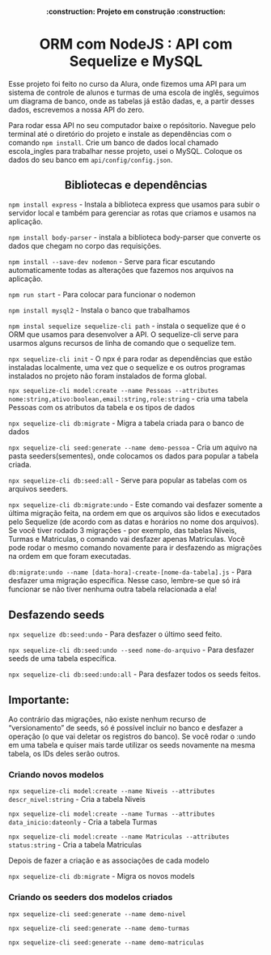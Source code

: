 <h4 align="center"> 
    :construction:  Projeto em construção  :construction:
</h4>

<h1 align="center"> ORM com NodeJS : API com Sequelize e MySQL </h1>

Esse projeto foi feito no curso da Alura, onde fizemos uma API para um sistema de controle de alunos e turmas de uma escola de inglês, seguimos um diagrama de banco, onde as tabelas já estão dadas, e, a partir desses dados, escrevemos a nossa API do zero.

Para rodar essa API no seu computador baixe o repósitorio. Navegue pelo terminal até o diretório do projeto e instale as dependências com o comando ```npm install```.
Crie um banco de dados local chamado escola_ingles para trabalhar nesse projeto, usei o MySQL. Coloque os dados do seu banco em  ```api/config/config.json```.

<h2 align="center"> Bibliotecas e dependências </h2>

 ```npm install express``` - Instala a biblioteca express que usamos para subir o servidor local e também para gerenciar as rotas que criamos e usamos na aplicação.

 ```npm install body-parser``` - instala a biblioteca body-parser que converte os dados que chegam no corpo das requisições.

 ```npm install --save-dev nodemon``` - Serve para ficar escutando automaticamente todas as alterações que fazemos nos arquivos na aplicação.

 ```npm run start``` - Para colocar para funcionar o nodemon

 ```npm install mysql2``` - Instala o banco que trabalhamos

 ```npm instal sequelize sequelize-cli path``` - instala o sequelize que é o ORM que usamos para desenvolver a API. O sequelize-cli serve para usarmos alguns recursos de linha de comando que o sequelize tem.

 ```npx sequelize-cli init``` - O npx é para rodar as dependências que estão instaladas localmente, uma vez que o sequelize e os outros programas instalados no projeto não foram instalados de forma global.

 ```npx sequelize-cli model:create --name Pessoas --attributes nome:string,ativo:boolean,email:string,role:string``` - cria uma tabela Pessoas com os atributos da tabela e os tipos de dados

```npx sequelize-cli db:migrate```  - Migra a tabela criada para o banco de dados

```npx sequelize-cli seed:generate --name demo-pessoa```  - Cria um aquivo na pasta seeders(sementes), onde colocamos os dados para popular a tabela criada.

```npx sequelize-cli db:seed:all```  - Serve para popular as tabelas com os arquivos seeders.

```npx sequelize-cli db:migrate:undo``` - Este comando vai desfazer somente a última migração feita, na ordem em que os arquivos são lidos e executados pelo Sequelize (de acordo com as datas e horários no nome dos arquivos). Se você tiver rodado 3 migrações - por exemplo, das tabelas Niveis, Turmas e Matriculas, o comando vai desfazer apenas Matriculas. Você pode rodar o mesmo comando novamente para ir desfazendo as migrações na ordem em que foram executadas.

```db:migrate:undo --name [data-hora]-create-[nome-da-tabela].js``` - Para desfazer uma migração específica. Nesse caso, lembre-se que só irá funcionar se não tiver nenhuma outra tabela relacionada a ela!

<h2>Desfazendo seeds</h2>

```npx sequelize db:seed:undo``` - Para desfazer o último seed feito.

```npx sequelize-cli db:seed:undo --seed nome-do-arquivo``` - Para desfazer seeds de uma tabela específica.

```npx sequelize-cli db:seed:undo:all``` - Para desfazer todos os seeds feitos.

<h2>Importante:</h2>

Ao contrário das migrações, não existe nenhum recurso de “versionamento” de seeds, só é possível incluir no banco e desfazer a operação (o que vai deletar os registros do banco).
Se você rodar o :undo em uma tabela e quiser mais tarde utilizar os seeds novamente na mesma tabela, os IDs deles serão outros.

<h3>Criando novos modelos</h3>

```npx sequelize-cli model:create --name Niveis --attributes descr_nivel:string``` - Cria a tabela Niveis

```npx sequelize-cli model:create --name Turmas --attributes data_inicio:dateonly``` - Cria a tabela Turmas

```npx sequelize-cli model:create --name Matriculas --attributes status:string``` - Cria a tabela Matriculas

Depois de fazer a criação e as associações de cada modelo

```npx sequelize-cli db:migrate``` - Migra os novos models 

<h3>Criando os seeders dos modelos criados</h3>

```npx sequelize-cli seed:generate --name demo-nivel``` 

```npx sequelize-cli seed:generate --name demo-turmas```

```npx sequelize-cli seed:generate --name demo-matriculas```
